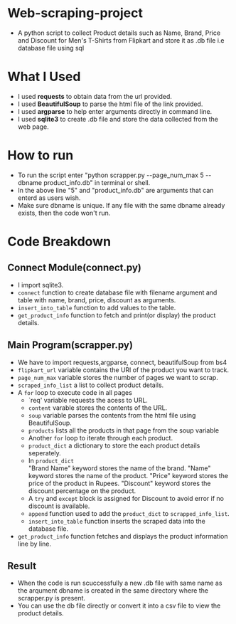 # Web-scraping-project
* A python script to collect Product details such as Name, Brand, Price and Discount for 
   Men's T-Shirts from Flipkart and store it as .db file i.e database file using sql 
# What I Used
* I used __requests__ to obtain data from the url provided.
* I used __BeautifulSoup__ to parse the html file of the link provided.
* I used __argparse__ to help enter arguments directly in command line.
* I used __sqlite3__ to create .db file and store the data collected from the web page.

# How to run
* To run the script enter "python scrapper.py --page_num_max 5 --dbname product_info.db" in terminal or shell.
* In the above line "5" and "product_info.db" are arguments that can enterd as users wish.
* Make sure dbname is unique. If any file with the same dbname already exists, then the code won't run.
 
# Code Breakdown
## Connect Module(connect.py)
        
* I import sqlite3.
* `connect` function to create database file with filename argument  and table with name,
   brand, price, discount as arguments.
* `insert_into_table` function to add values to the table.
* `get_product_info` function to fetch and print(or display) the product details.
        
## Main Program(scrapper.py)
* We have to import requests,argparse, connect, beautifulSoup from bs4
* `flipkart_url` variable contains the URl of the product you want to track.
* `page_num_max` variable stores the number of pages we want to scrap.
* `scraped_info_list` a list to collect product details.
* A `for` loop to execute code in all pages
   * `req' variable requests the acess to URL.
   * `content` varable stores the contents of the URL.
   * `soup` variable parses the contents from the html file using BeautifulSoup.
   * `products` lists all the products in that page  from the soup variable
   * Another `for` loop to iterate through each product.
   * `product_dict` a dictionary to store the each product details seperately.
   * In `product_dict`  
        "Brand Name" keyword stores the name of the brand.
        "Name" keyword stores the name of the product.
        "Price" keyword stores the price of the product in Rupees.
        "Discount" keyword stores the discount percentage on the product.
   * A `try` and `except` block is assigned for Discount to avoid error if no discount is available.
   * `append` function used to add the `product_dict` to `scrapped_info_list`.
   * `insert_into_table` function inserts the scraped data into the database file.
 * `get_product_info` function fetches and displays the product information line by line.
## Result
* When the code is run scuccessfully a new .db file with same name as the arqument dbname
  is created in the same directory where the scrapper.py is present.
* You can use the db file directly or convert it into a csv file to view the product details.
